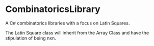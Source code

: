 CombinatoricsLibrary
====================

A C# combinatorics libraries with a focus on Latin Squares.

The Latin Square class will inherit from the Array Class and have the stipulation of being nxn.
